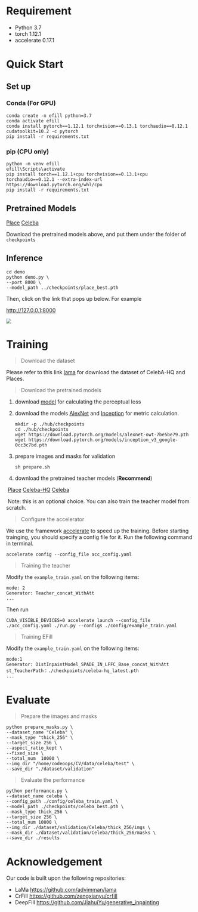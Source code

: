 # Requirement

- Python  3.7
- torch   1.12.1
- accelerate  0.17.1

# Quick Start

## Set up

### Conda (For GPU)

```shell
conda create -n efill python=3.7 
conda activate efill 
conda install pytorch==1.12.1 torchvision==0.13.1 torchaudio==0.12.1 cudatoolkit=10.2 -c pytorch
pip install -r requirements.txt
```

### pip (CPU only)

```shell
python -m venv efill
efill\Scripts\activate
pip install torch==1.12.1+cpu torchvision==0.13.1+cpu torchaudio==0.12.1 --extra-index-url https://download.pytorch.org/whl/cpu
pip install -r requirements.txt
```

## Pretrained Models

[Place](https://drive.google.com/file/d/1snNOR78h8sS9gHYGM55knUhqcsJgQJ86/view?usp=share_link)  [Celeba](https://drive.google.com/file/d/164xO5TntSMXxSmOeAeNdGYI1bYbqGUj5/view?usp=share_link) 

Download the pretrained models above, and put them under the folder of ```checkpoints``` 

## Inference

```shell
cd demo 
python demo.py \
--port 8000 \
--model_path ../checkpoints/place_best.pth
```

Then, click on the link that pops up below. For example 

http://127.0.0.1:8000

<img src="imgbed/20230402_042447.gif" style="zoom:80%;" />

# Training

> Download the dataset 

Please refer to this link [lama](https://github.com/advimman/lama) for download the dataset of CelebA-HQ and Places.

> Download the pretrained models

1. download [model](https://drive.google.com/file/d/16Zy70lIuOidQ39_m73FNnOEiV_dWlXjU/view?usp=share_link) for calculating the perceptual loss 

2. download the models [AlexNet](https://download.pytorch.org/models/alexnet-owt-7be5be79.pth) and [Inception](https://download.pytorch.org/models/inception_v3_google-0cc3c7bd.pth) for metric calculation.

   ```shell
   mkdir -p ./hub/checkpoints
   cd ./hub/checkpoints
   wget https://download.pytorch.org/models/alexnet-owt-7be5be79.pth
   wget https://download.pytorch.org/models/inception_v3_google-0cc3c7bd.pth
   ```

3. prepare images and masks for validation

   ```shell
   sh prepare.sh 
   ```

4. download the pretrained teacher models (**Recommend**)

​		[Place](https://drive.google.com/file/d/1iGq7CSaZwLh6ndKg6dPrSgGEWj8-3TNg/view?usp=share_link)   [Celeba-HQ](https://drive.google.com/file/d/1-dHy9Es1wBM5j3kaxiPj7u30YabwnF0i/view?usp=share_link)   [Celeba](https://drive.google.com/file/d/1VqabXkPNr2OostmcY9Yv2JGwTrLysOn7/view?usp=share_link)

​		Note: this is an optional choice. You can also train the teacher model from 		scratch.   

> Configure the accelerator

We use the framework [accelerate](https://github.com/huggingface/accelerate) to speed up the training. Before starting trainging, you should specify a config file for it. Run the following command in terminal.

```shell
accelerate config --config_file acc_config.yaml
```

> Training the teacher

Modify the ```example_train.yaml``` on the following items:

```yam
mode: 2  
Generator: Teacher_concat_WithAtt
...
```

Then run

```shell
CUDA_VISIBLE_DEVICES=0 accelerate launch --config_file ./acc_config.yaml ./run.py --configs ./config/example_train.yaml
```

> Training EFill 

Modify the ```example_train.yaml``` on the following items:

```yam
mode:1
Generator: DistInpaintModel_SPADE_IN_LFFC_Base_concat_WithAtt
st_TeacherPath：./checkpoints/celeba-hq_latest.pth
...
```



# Evaluate 

> Prepare the images and masks 

```shell
python prepare_masks.py \
--dataset_name "Celeba" \
--mask_type "thick_256" \
--target_size 256 \
--aspect_ratio_kept \
--fixed_size \
--total_num  10000 \
--img_dir "/home/codeoops/CV/data/celeba/test" \
--save_dir "./dataset/validation"
```

> Evaluate the performance

```shell
python performance.py \
--dataset_name celeba \
--config_path ./config/celeba_train.yaml \
--model_path ./checkpoints/celeba_best.pth \
--mask_type thick_256 \
--target_size 256 \
--total_num 10000 \
--img_dir ./dataset/validation/Celeba/thick_256/imgs \
--mask_dir ./dataset/validation/Celeba/thick_256/masks \
--save_dir ./results
```



# Acknowledgement

Our code is built upon the following repositories:

-  LaMa https://github.com/advimman/lama
-  CrFill https://github.com/zengxianyu/crfill
-  DeepFill https://github.com/JiahuiYu/generative_inpainting

